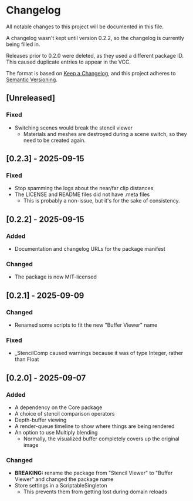 # Changelog

All notable changes to this project will be documented in this file.

A changelog wasn't kept until version 0.2.2, so the changelog is currently being filled in.

Releases prior to 0.2.0 were deleted, as they used a different package ID. This caused duplicate entries to appear in the VCC.

The format is based on [Keep a Changelog](https://keepachangelog.com/en/1.1.0/),
and this project adheres to [Semantic Versioning](https://semver.org/spec/v2.0.0.html).

## [Unreleased]

### Fixed

- Switching scenes would break the stencil viewer
  - Materials and meshes are destroyed during a scene switch, so they need to be created again.
## [0.2.3] - 2025-09-15

### Fixed

- Stop spamming the logs about the near/far clip distances
- The LICENSE and README files did not have .meta files
  - This is probably a non-issue, but it's for the sake of consistency.

## [0.2.2] - 2025-09-15

### Added

- Documentation and changelog URLs for the package manifest

### Changed

- The package is now MIT-licensed

## [0.2.1] - 2025-09-09

### Changed

- Renamed some scripts to fit the new "Buffer Viewer" name

### Fixed

- _StencilComp caused warnings because it was of type Integer, rather than Float

## [0.2.0] - 2025-09-07

### Added

- A dependency on the Core package
- A choice of stencil comparison operators
- Depth-buffer viewing
- A render-queue timeline to show where things are being rendered
- An option to use Multiply blending
  - Normally, the visualized buffer completely covers up the original image

### Changed

- **BREAKING:** rename the package from "Stencil Viewer" to "Buffer Viewer" and changed the package name
- Store settings in a ScriptableSingleton
  - This prevents them from getting lost during domain reloads